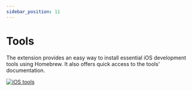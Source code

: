 ```yaml
---
sidebar_position: 11
---
```



# Tools

The extension provides an easy way to install essential iOS development tools using Homebrew. It also offers quick
access to the tools' documentation.

[![iOS tools](/images/tools-demo.gif)](/images/tools-demo.gif)
